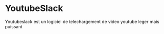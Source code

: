 <h1> YoutubeSlack </h1>

<p> Youtubeslack est un logiciel de telechargement de video youtube leger mais puissant  </p>
